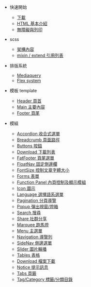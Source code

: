 <!-- - [Home](/)
- [Guide](guide.md 'The greatest guide in the world') -->

- 快速開始

  - [下載](quickStart/download.md)
  - [HTML 基本介紹](quickStart/htmlTemplate.md)
  - [無障礙與列印 ](quickStart/print.md)

- scss

  - [架構內容](quickStart/scss.md)
  - [mixin / extend 引用列表](quickStart/mixin.md)

- 排版系統

  - [Mediaquery](gridSystem/mediaquery.md)
  - [Flex system](gridSystem/flex.md)

- 模板 template

  - [Header 頁首](template/header.md)
  - [Main 主要內容](template/main.md)
  - [Footer 頁尾](template/footer.md)

- 模組

  - [Accordion 收合式選單](components/accordion.md)
  - [Breadcrumb 頁面路徑](components/breadcrumb.md)
  - [Buttons 按鈕](components/buttons.md)
  - [Download 下載列表](components/download.md)
  - [FatFooter 頁尾選單](components/fatFooter.md)
  - [FloatNav 固定側邊欄](components/floatNav.md)
  - [FontSize 控制文章字體大小](components/fontSize.md)
  - [Forms 表單](components/forms.md)
  - [Function Panel 內頁控制及顯示模組](components/functionpanel.md)
  - [Icon 圖示](components/icon.md)
  - [Language 選擇語系選單](components/language.md)
  - [Pagination 分頁導覽](components/pagination.md)
  - [Popup 彈出視窗/燈箱](components/popup.md)
  - [Search 搜尋](components/search.md)
  - [Share 社群分享](components/share.md)
  - [Marquee 跑馬燈](components/marquee.md)
  - [Menu 主選單](components/menu.md)
  - [Navigation 導覽列](components/topNav.md)
  - [SideNav 側邊選單](components/sideNav.md)
  - [Slider 圖片輪播](components/slider.md)
  - [Tables 表格](components/tables.md)
  - [Download 檔案下載](components/download.md)
  - [Notice 提示訊息](components/notice.md)
  - [Tabs 頁籤](components/tabs.md)
  - [Tag/Category 標籤/分類目錄](components/tag.md)

<style>
  .search {
    display: block !important;
}
</style>
